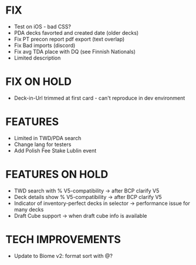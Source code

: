 # FIX
- Test on iOS - bad CSS?
- PDA decks favorted and created date (older decks)
- Fix PT precon report pdf export (text overlap)
- Fix Bad imports (discord)
- Fix avg TDA place with DQ (see Finnish Nationals)
- Limited description

# FIX ON HOLD
- Deck-in-Url trimmed at first card - can't reproduce in dev environment

# FEATURES
- Limited in TWD/PDA search
- Change lang for testers
- Add Polish Fee Stake Lublin event

# FEATURES ON HOLD
- TWD search with % V5-compatibility -> after BCP clarify V5
- Deck details show % V5-compatibility -> after BCP clarify V5
- Indicator of inventory-perfect decks in selector -> performance issue for many decks
- Draft Cube support -> when draft cube info is available

# TECH IMPROVEMENTS
- Update to Biome v2: format sort with @?
